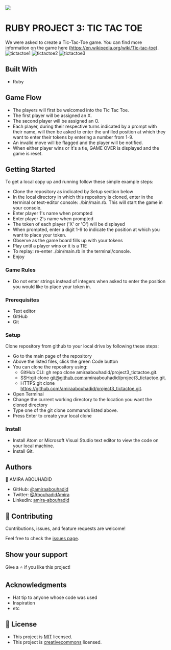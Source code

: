 ![](https://img.shields.io/badge/Microverse-blueviolet)

# RUBY PROJECT 3: TIC TAC TOE

We were asked to create a Tic-Tac-Toe game. You can find more information on the game here (https://en.wikipedia.org/wiki/Tic-tac-toe).
![tictactoe1](https://user-images.githubusercontent.com/56790126/112529299-c7731a00-8dad-11eb-95b4-b5dfcb8c36dc.png)
![tictactoe2](https://user-images.githubusercontent.com/56790126/112529359-dbb71700-8dad-11eb-95e1-fb7f4edcd8ca.png)
![tictactoe3](https://user-images.githubusercontent.com/56790126/112529393-e4a7e880-8dad-11eb-804b-542fce1ec9b2.png)

## Built With
- Ruby

## Game Flow
- The players will first be welcomed into the Tic Tac Toe.
- The first player will be assigned an X.
- The second player will be assigned an O.
- Each player, during their respective turns indicated by a prompt with their name, will then be asked to enter the unfilled position at which they want to enter their tokens by entering a number from 1-9.
- An invalid move will be flagged and the player will be notified.
- When either player wins or it's a tie, GAME OVER is displayed and the game is reset.

## Getting Started
To get a local copy up and running follow these simple example steps:
- Clone the repository as indicated by Setup section below
- In the local directory in which this repository is cloned, enter in the terminal or text-editor console: ./bin/main.rb. This will start the game in your console.
- Enter player 1's name when prompted
- Enter player 2's name when prompted
- The token of each player ('X' or 'O') will be displayed
- When prompted, enter a digit 1-9 to indicate the position at which you want to place your token.
- Observe as the game board fills up with your tokens
- Play until a player wins or it is a TIE
- To replay: re-enter ./bin/main.rb in the terminal/console.
- Enjoy

### Game Rules
- Do not enter strings instead of integers when asked to enter the position you would like to place your token in.

### Prerequisites
- Text editor
- GitHub
- Git

### Setup
Clone repository from github to your local drive by following these steps:
- Go to the main page of the repository
- Above the listed files, click the green Code button
- You can clone the repository using:
  - GitHub CLI: gh repo clone amiraabouhadid/project3_tictactoe.git.
  - SSH:git clone git@github.com:amiraabouhadid/project3_tictactoe.git.
  - HTTPS:git clone https://github.com/amiraabouhadid/project3_tictactoe.git.
- Open Terminal
- Change the current working directory to the location you want the cloned directory
- Type one of the git clone commands listed above.
- Press Enter to create your local clone

### Install
- Install Atom or Microsoft Visual Studio text editor to view the code on your local machine.
- Install Git.

## Authors

👤 AMIRA ABOUHADID

- GitHub: [@amiraabouhadid](https://github.com/amiraabouhadid)
- Twitter: [@AbouhadidAmira](https://twitter.com/AbouhadidAmira)
- LinkedIn: [amira-abouhadid](https://linkedin.com/amira-abouhadid)


## 🤝 Contributing

Contributions, issues, and feature requests are welcome!

Feel free to check the [issues page](https://github.com/amiraabouhadid/project3_tictactoe/issues).

## Show your support

Give a ⭐️ if you like this project!

## Acknowledgments

- Hat tip to anyone whose code was used
- Inspiration
- etc

## 📝 License

- This project is [MIT](https://opensource.org/licenses/MIT) licensed.
- This project is [creativecommons](https://creativecommons.org/licenses/by-nc/4.0/) licensed.
